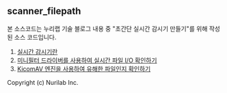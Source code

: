 ## scanner_filepath

본 소스코드는 누리랩 기술 블로그 내용 중 "초간단 실시간 감시기 만들기"를 위해 작성된 소스 코드입니다.

1. [실시간 감시기란](https://nurilab.github.io/2020/05/18/kicomav_driver_1/)
2. [미니필터 드라이버를 사용하여 실시간 파일 I/O 확인하기](https://nurilab.github.io/2020/05/25/kicomav_driver_2/)
3. [KicomAV 엔진을 사용하여 유해한 파일인지 확인하기](https://nurilab.github.io/2020/06/01/kicomav_driver_3/)

Copyright (c) Nurilab Inc.

